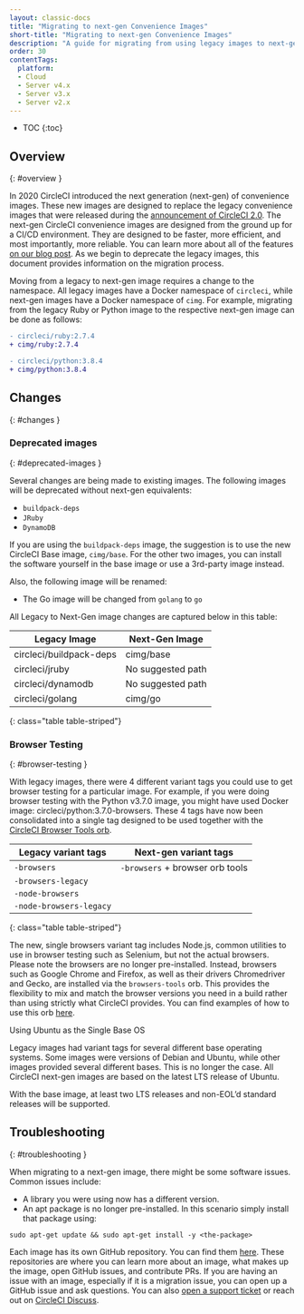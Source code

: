 ```yaml
---
layout: classic-docs
title: "Migrating to next-gen Convenience Images"
short-title: "Migrating to next-gen Convenience Images"
description: "A guide for migrating from using legacy images to next-gen images."
order: 30
contentTags: 
  platform:
  - Cloud
  - Server v4.x
  - Server v3.x
  - Server v2.x
---
```


* TOC
{:toc}


## Overview
{: #overview }

In 2020 CircleCI introduced the next generation (next-gen) of convenience images. These new images are designed to replace the legacy convenience images that were released during the [announcement of CircleCI 2.0](https://circleci.com/blog/say-hello-to-circleci-2-0/). The next-gen CircleCI convenience images are designed from the ground up for a CI/CD environment. They are designed to be faster, more efficient, and most importantly, more reliable. You can learn more about all of the features [on our blog post](https://circleci.com/blog/announcing-our-next-generation-convenience-images-smaller-faster-more-deterministic/). As we begin to deprecate the legacy images, this document provides information on the migration process.

Moving from a legacy to next-gen image requires a change to the namespace. All legacy images have a Docker namespace of `circleci`, while next-gen images have a Docker namespace of `cimg`. For example, migrating from the legacy Ruby or Python image to the respective next-gen image can be done as follows:

```diff
- circleci/ruby:2.7.4
+ cimg/ruby:2.7.4
```

```diff
- circleci/python:3.8.4
+ cimg/python:3.8.4
```

## Changes
{: #changes }

### Deprecated images
{: #deprecated-images }

Several changes are being made to existing images. The following images will be deprecated without next-gen equivalents:

* `buildpack-deps`
* `JRuby`
* `DynamoDB`

If you are using the `buildpack-deps` image, the suggestion is to use the new CircleCI Base image, `cimg/base`. For the other two images, you can install the software yourself in the base image or use a 3rd-party image instead.

Also, the following image will be renamed:

* The Go image will be changed from `golang` to `go`

All Legacy to Next-Gen image changes are captured below in this table:

| Legacy Image | Next-Gen Image |
| --- | --- |
| circleci/buildpack-deps | cimg/base |
| circleci/jruby | No suggested path |
| circleci/dynamodb | No suggested path |
| circleci/golang | cimg/go |
{: class="table table-striped"}

### Browser Testing
{: #browser-testing }

With legacy images, there were 4 different variant tags you could use to get browser testing for a particular image. For example, if you were doing browser testing with the Python v3.7.0 image, you might have used Docker image: circleci/python:3.7.0-browsers. These 4 tags have now been consolidated into a single tag designed to be used together with the [CircleCI Browser Tools orb](https://circleci.com/developer/orbs/orb/circleci/browser-tools).

| Legacy variant tags | Next-gen variant tags |
| --- | --- |
| `-browsers` | `-browsers` + browser orb tools  |
| `-browsers-legacy` | |
| `-node-browsers` | |
| `-node-browsers-legacy` | |
{: class="table table-striped"}

The new, single browsers variant tag includes Node.js, common utilities to use in browser testing such as Selenium, but not the actual browsers. Please note the browsers are no longer pre-installed. Instead, browsers such as Google Chrome and Firefox, as well as their drivers Chromedriver and Gecko, are installed via the `browsers-tools` orb. This provides the flexibility to mix and match the browser versions you need in a build rather than using strictly what CircleCI provides. You can find examples of how to use this orb [here](https://circleci.com/developer/orbs/orb/circleci/browser-tools#usage-install_browsers).

Using Ubuntu as the Single Base OS

Legacy images had variant tags for several different base operating systems. Some images were versions of Debian and Ubuntu, while other images provided several different bases. This is no longer the case. All CircleCI next-gen images are based on the latest LTS release of Ubuntu.

With the base image, at least two LTS releases and non-EOL’d standard releases will be supported.


## Troubleshooting
{: #troubleshooting }

When migrating to a next-gen image, there might be some software issues. Common issues include:
* A library you were using now has a different version.
* An apt package is no longer pre-installed. In this scenario simply install that package using:

```shell
sudo apt-get update && sudo apt-get install -y <the-package>
```

Each image has its own GitHub repository. You can find them [here](https://github.com/CircleCI-Public?q=cimg-&type=&language=&sort=). These repositories are where you can learn more about an image, what makes up the image, open GitHub issues, and contribute PRs. If you are having an issue with an image, especially if it is a migration issue, you can open up a GitHub issue and ask questions. You can also [open a support ticket](https://support.circleci.com/hc/en-us/requests/new) or reach out on [CircleCI Discuss](https://discuss.circleci.com/t/legacy-convenience-image-deprecation/41034).
